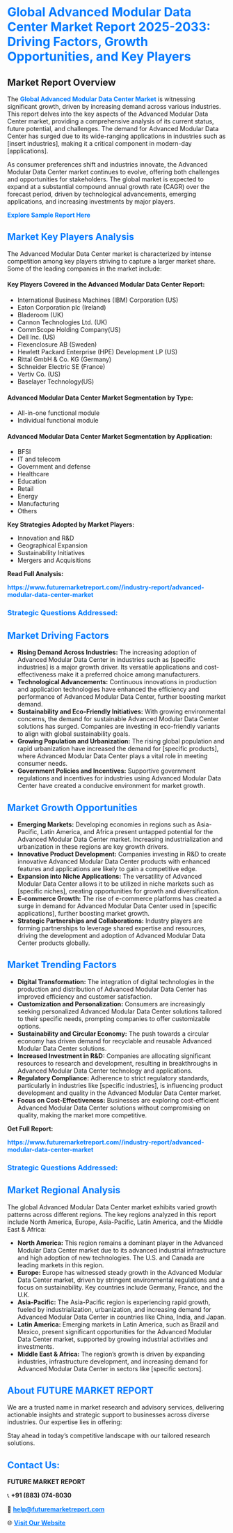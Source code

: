 <h1 style="color: #007BFF;">Global Advanced Modular Data Center Market Report 2025-2033: Driving Factors, Growth Opportunities, and Key Players</h1>

<section id="overview">
<h2>Market Report Overview</h2>
<p>The <a href="https://www.futuremarketreport.com//industry-report/advanced-modular-data-center-market" style="color: #007BFF; text-decoration: none;"><strong>Global Advanced Modular Data Center Market</strong></a> is witnessing significant growth, driven by increasing demand across various industries. This report delves into the key aspects of the Advanced Modular Data Center market, providing a comprehensive analysis of its current status, future potential, and challenges. The demand for Advanced Modular Data Center has surged due to its wide-ranging applications in industries such as [insert industries], making it a critical component in modern-day [applications].</p>
<p>As consumer preferences shift and industries innovate, the Advanced Modular Data Center market continues to evolve, offering both challenges and opportunities for stakeholders. The global market is expected to expand at a substantial compound annual growth rate (CAGR) over the forecast period, driven by technological advancements, emerging applications, and increasing investments by major players.</p>
</section>

<section id="overview">
<p><a href="https://www.futuremarketreport.com//request-sample/reportId=46449" style="color: #007BFF; text-decoration: none;"><strong>Explore Sample Report Here</strong></a></p>
</section>

<section id="key-players">
<h2 style="color: #007BFF;">Market Key Players Analysis</h2>
<p>The Advanced Modular Data Center market is characterized by intense competition among key players striving to capture a larger market share. Some of the leading companies in the market include:</p>
<h4>Key Players Covered in the Advanced Modular Data Center Report:</h4>
<ul><li>International Business Machines (IBM) Corporation (US)</li><li>Eaton Corporation plc (Ireland)</li><li>Bladeroom (UK)</li><li>Cannon Technologies Ltd. (UK)</li><li>CommScope Holding Company(US)</li><li>Dell Inc. (US)</li><li>Flexenclosure AB (Sweden)</li><li>Hewlett Packard Enterprise (HPE) Development LP (US)</li><li>Rittal GmbH &amp; Co. KG (Germany)</li><li>Schneider Electric SE (France)</li><li>Vertiv Co. (US)</li><li>Baselayer Technology(US)</li></ul>
<h4>Advanced Modular Data Center Market Segmentation by Type:</h4>
<ul><li>All-in-one functional module</li><li>Individual functional module</li></ul>

<h4>Advanced Modular Data Center Market Segmentation by Application:</h4>
<ul><li>BFSI</li><li>IT and telecom</li><li>Government and defense</li><li>Healthcare</li><li>Education</li><li>Retail</li><li>Energy</li><li>Manufacturing</li><li>Others</li></ul>
<p><strong>Key Strategies Adopted by Market Players:</strong></p>
<ul>
<li>Innovation and R&D</li>
<li>Geographical Expansion</li>
<li>Sustainability Initiatives</li>
<li>Mergers and Acquisitions</li>
</ul>
</section>

<section>
<p><strong>Read Full Analysis: </strong></p><a href="https://www.futuremarketreport.com//industry-report/advanced-modular-data-center-market" style="color: #007BFF; text-decoration: none;"><strong>https://www.futuremarketreport.com//industry-report/advanced-modular-data-center-market</strong></a>
<h3 style="color: #007BFF;">Strategic Questions Addressed:</h3>
</section>

<section id="driving-factors">
<h2 style="color: #007BFF;">Market Driving Factors</h2>
<ul>
<li><strong>Rising Demand Across Industries:</strong> The increasing adoption of Advanced Modular Data Center in industries such as [specific industries] is a major growth driver. Its versatile applications and cost-effectiveness make it a preferred choice among manufacturers.</li>
<li><strong>Technological Advancements:</strong> Continuous innovations in production and application technologies have enhanced the efficiency and performance of Advanced Modular Data Center, further boosting market demand.</li>
<li><strong>Sustainability and Eco-Friendly Initiatives:</strong> With growing environmental concerns, the demand for sustainable Advanced Modular Data Center solutions has surged. Companies are investing in eco-friendly variants to align with global sustainability goals.</li>
<li><strong>Growing Population and Urbanization:</strong> The rising global population and rapid urbanization have increased the demand for [specific products], where Advanced Modular Data Center plays a vital role in meeting consumer needs.</li>
<li><strong>Government Policies and Incentives:</strong> Supportive government regulations and incentives for industries using Advanced Modular Data Center have created a conducive environment for market growth.</li>
</ul>
</section>

<section id="growth-opportunities">
<h2 style="color: #007BFF;">Market Growth Opportunities</h2>
<ul>
<li><strong>Emerging Markets:</strong> Developing economies in regions such as Asia-Pacific, Latin America, and Africa present untapped potential for the Advanced Modular Data Center market. Increasing industrialization and urbanization in these regions are key growth drivers.</li>
<li><strong>Innovative Product Development:</strong> Companies investing in R&D to create innovative Advanced Modular Data Center products with enhanced features and applications are likely to gain a competitive edge.</li>
<li><strong>Expansion into Niche Applications:</strong> The versatility of Advanced Modular Data Center allows it to be utilized in niche markets such as [specific niches], creating opportunities for growth and diversification.</li>
<li><strong>E-commerce Growth:</strong> The rise of e-commerce platforms has created a surge in demand for Advanced Modular Data Center used in [specific applications], further boosting market growth.</li>
<li><strong>Strategic Partnerships and Collaborations:</strong> Industry players are forming partnerships to leverage shared expertise and resources, driving the development and adoption of Advanced Modular Data Center products globally.</li>
</ul>
</section>

<section id="trending-factors">
<h2 style="color: #007BFF;">Market Trending Factors</h2>
<ul>
<li><strong>Digital Transformation:</strong> The integration of digital technologies in the production and distribution of Advanced Modular Data Center has improved efficiency and customer satisfaction.</li>
<li><strong>Customization and Personalization:</strong> Consumers are increasingly seeking personalized Advanced Modular Data Center solutions tailored to their specific needs, prompting companies to offer customizable options.</li>
<li><strong>Sustainability and Circular Economy:</strong> The push towards a circular economy has driven demand for recyclable and reusable Advanced Modular Data Center solutions.</li>
<li><strong>Increased Investment in R&D:</strong> Companies are allocating significant resources to research and development, resulting in breakthroughs in Advanced Modular Data Center technology and applications.</li>
<li><strong>Regulatory Compliance:</strong> Adherence to strict regulatory standards, particularly in industries like [specific industries], is influencing product development and quality in the Advanced Modular Data Center market.</li>
<li><strong>Focus on Cost-Effectiveness:</strong> Businesses are exploring cost-efficient Advanced Modular Data Center solutions without compromising on quality, making the market more competitive.</li>
</ul>
</section>

<section>
<p><strong>Get Full Report: </strong></p><a href="https://www.futuremarketreport.com//industry-report/advanced-modular-data-center-market" style="color: #007BFF; text-decoration: none;"><strong>https://www.futuremarketreport.com//industry-report/advanced-modular-data-center-market</strong></a>
<h3 style="color: #007BFF;">Strategic Questions Addressed:</h3>
</section>


<section id="regional-analysis">
<h2 style="color: #007BFF;">Market Regional Analysis</h2>
<p>The global Advanced Modular Data Center market exhibits varied growth patterns across different regions. The key regions analyzed in this report include North America, Europe, Asia-Pacific, Latin America, and the Middle East & Africa:</p>
<ul>
<li><strong>North America:</strong> This region remains a dominant player in the Advanced Modular Data Center market due to its advanced industrial infrastructure and high adoption of new technologies. The U.S. and Canada are leading markets in this region.</li>
<li><strong>Europe:</strong> Europe has witnessed steady growth in the Advanced Modular Data Center market, driven by stringent environmental regulations and a focus on sustainability. Key countries include Germany, France, and the U.K.</li>
<li><strong>Asia-Pacific:</strong> The Asia-Pacific region is experiencing rapid growth, fueled by industrialization, urbanization, and increasing demand for Advanced Modular Data Center in countries like China, India, and Japan.</li>
<li><strong>Latin America:</strong> Emerging markets in Latin America, such as Brazil and Mexico, present significant opportunities for the Advanced Modular Data Center market, supported by growing industrial activities and investments.</li>
<li><strong>Middle East & Africa:</strong> The region’s growth is driven by expanding industries, infrastructure development, and increasing demand for Advanced Modular Data Center in sectors like [specific sectors].</li>
</ul>
</section>

<footer>
<h2 style="color: #007BFF;">About FUTURE MARKET REPORT</h2>
<p>We are a trusted name in market research and advisory services, delivering actionable insights and strategic support to businesses across diverse industries. Our expertise lies in offering:</p>

<p>Stay ahead in today’s competitive landscape with our tailored research solutions.</p>

<h2 style="color: #007BFF;">Contact Us:</h2>
<p><strong>FUTURE MARKET REPORT</strong></p>
<p>📞 <strong>+91 (883) 074-8030</strong></p>
<p>📧 <strong><a href="mailto:help@futuremarketreport.com" style="color: #007BFF;">help@futuremarketreport.com</a></strong></p>
<p>🌐 <strong><a href="https://www.futuremarketreport.com/" style="color: #007BFF;">Visit Our Website</a></strong></p>
</footer>